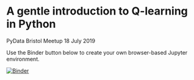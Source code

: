 # A gentle introduction to Q-learning in Python

PyData Bristol Meetup 18 July 2019

Use the Binder button below to create your own browser-based Jupyter environment.

[![Binder](https://mybinder.org/badge_logo.svg)](https://mybinder.org/v2/gh/janmaltel/q-learning-introduction/master)
